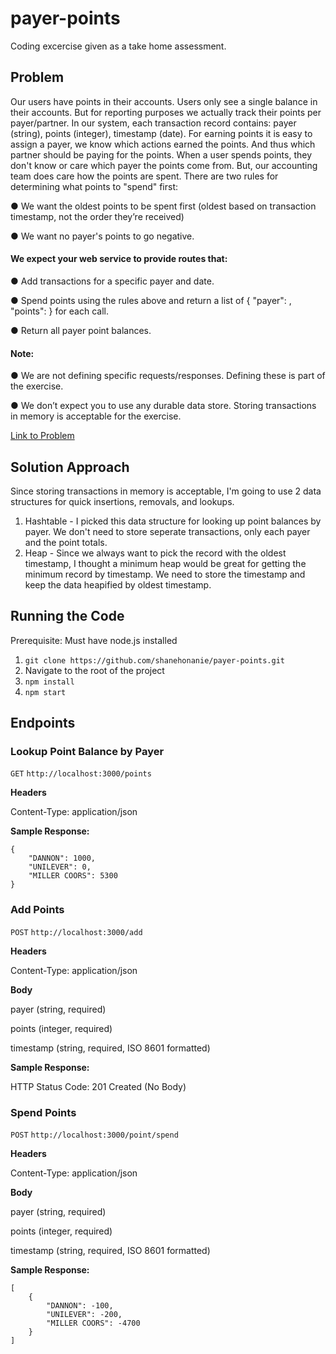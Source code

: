 # payer-points

Coding excercise given as a take home assessment.

## Problem

Our users have points in their accounts. Users only see a single balance in their accounts. But for reporting purposes we actually track their
points per payer/partner. In our system, each transaction record contains: payer (string), points (integer), timestamp (date).
For earning points it is easy to assign a payer, we know which actions earned the points. And thus which partner should be paying for the points.
When a user spends points, they don't know or care which payer the points come from. But, our accounting team does care how the points are
spent. There are two rules for determining what points to "spend" first:

● We want the oldest points to be spent first (oldest based on transaction timestamp, not the order they’re received)

● We want no payer's points to go negative.

#### We expect your web service to provide routes that:

● Add transactions for a specific payer and date.

● Spend points using the rules above and return a list of { "payer": <string>, "points": <integer> } for each call.

● Return all payer point balances.

#### Note:

● We are not defining specific requests/responses. Defining these is part of the exercise.

● We don’t expect you to use any durable data store. Storing transactions in memory is acceptable for the exercise.

[Link to Problem](https://fetch-hiring.s3.us-east-1.amazonaws.com/points.pdf)

## Solution Approach

Since storing transactions in memory is acceptable, I'm going to use 2 data structures for quick insertions, removals, and lookups.

1. Hashtable - I picked this data structure for looking up point balances by payer. We don't need to store seperate transactions, only each payer and the point totals.
2. Heap - Since we always want to pick the record with the oldest timestamp, I thought a minimum heap would be great for getting the minimum record by timestamp. We need to store the timestamp and keep the data heapified by oldest timestamp.

## Running the Code

Prerequisite: Must have node.js installed

1. `git clone https://github.com/shanehonanie/payer-points.git`
2. Navigate to the root of the project
3. `npm install`
4. `npm start`

## Endpoints

### Lookup Point Balance by Payer

`GET` `http://localhost:3000/points`

**Headers**

Content-Type: application/json

**Sample Response:**

```
{
    "DANNON": 1000,
    "UNILEVER": 0,
    "MILLER COORS": 5300
}
```

### Add Points

`POST` `http://localhost:3000/add`

**Headers**

Content-Type: application/json

**Body**

payer (string, required)

points (integer, required)

timestamp (string, required, ISO 8601 formatted)

**Sample Response:**

HTTP Status Code: 201 Created (No Body)

### Spend Points

`POST` `http://localhost:3000/point/spend`

**Headers**

Content-Type: application/json

**Body**

payer (string, required)

points (integer, required)

timestamp (string, required, ISO 8601 formatted)

**Sample Response:**

```
[
    {
        "DANNON": -100,
        "UNILEVER": -200,
        "MILLER COORS": -4700
    }
]
```
